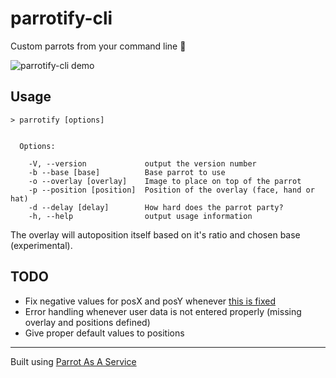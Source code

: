 # parrotify-cli

Custom parrots from your command line :tada:

![parrotify-cli demo](images/demo-mega.gif "parrotify-cli demo")

Usage
-----

```
> parrotify [options]


  Options:

    -V, --version             output the version number
    -b --base [base]          Base parrot to use
    -o --overlay [overlay]    Image to place on top of the parrot
    -p --position [position]  Position of the overlay (face, hand or hat)
    -d --delay [delay]        How hard does the parrot party?
    -h, --help                output usage information

```

The overlay will autoposition itself based on it's ratio and chosen base (experimental).

TODO
-----

- Fix negative values for posX and posY whenever [this is fixed](https://github.com/tj/commander.js/issues/61)
- Error handling whenever user data is not entered properly (missing overlay and positions defined)
- Give proper default values to positions

-----

Built using [Parrot As A Service](https://github.com/francoislg/PPaaS)

